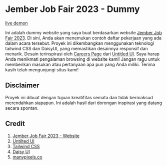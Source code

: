 # Jember Job Fair 2023 - Dummy

[live demon](https://alifirhas.github.io/jember_job_fair_2023/)

Ini adalah dummy website yang saya buat berdasarkan website [Jember Job Fair 2023](https://disnaker.jemberkab.go.id/news/detail/jember-job-fair-2023). Di sini, Anda akan menemukan contoh daftar pekerjaan yang ada dalam acara tersebut. Proyek ini dikembangkan menggunakan teknologi tailwind CSS dan DaisyUI, yang memastikan desainnya responsif dan menarik. Desain terinspirasi oleh [Careers Page](https://dribbble.com/shots/19338354-Careers-page-Untitled-UI) dari [Untitled UI](https://www.untitledui.com/). Saya harap Anda menikmati pengalaman browsing di website kami! Jangan ragu untuk memberikan masukan atau pertanyaan apa pun yang Anda miliki. Terima kasih telah mengunjungi situs kami!

## Disclaimer

Proyek ini dibuat dengan tujuan kreatifitas semata dan tidak bermaksud merendahkan siapapun. Ini adalah hasil dari dorongan inspirasi yang datang secara spontan.

## Credit

1. [Jember Job Fair 2023 - Website](https://disnaker.jemberkab.go.id/news/detail/jember-job-fair-2023)
2. [Untilted UI](https://www.untitledui.com/)
3. [Tailwind CSS](https://tailwindcss.com/)
4. [Daisy UI](https://daisyui.com/)
5. [manypixels.co](https://www.manypixels.co/)
